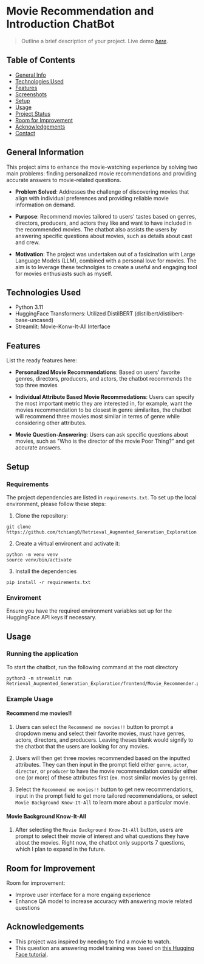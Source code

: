 # Movie Recommendation and Introduction ChatBot
> Outline a brief description of your project.
> Live demo [_here_](Movie_demo.mov). <!-- If you have the project hosted somewhere, include the link here. -->

## Table of Contents
* [General Info](#general-information)
* [Technologies Used](#technologies-used)
* [Features](#features)
* [Screenshots](#screenshots)
* [Setup](#setup)
* [Usage](#usage)
* [Project Status](#project-status)
* [Room for Improvement](#room-for-improvement)
* [Acknowledgements](#acknowledgements)
* [Contact](#contact)
<!-- * [License](#license) -->


## General Information
This project aims to enhance the movie-watching experience by solving two main problems: finding personalized movie recommendations and providing accurate answers to movie-related questions. 

- **Problem Solved**: Addresses the challenge of discovering movies that align with individual preferences and providing reliable movie information on demand.

- **Purpose**: Recommend movies tailored to users' tastes based on genres, directors, producers, and actors they like and want to have included in the recommended movies. The chatbot also assists the users by answering specific questions about movies, such as details about cast and crew.

- **Motivation**: The project was undertaken out of a fasicination with Large Language Models (LLM), combined with a personal love for movies. The aim is to leverage these technolgies to create a useful and engaging tool for movies enthusiasts such as myself.


## Technologies Used
- Python 3.11
- HuggingFace Transformers: Utilized DistilBERT (distilbert/distilbert-base-uncased)
- Streamlit: Movie-Konw-It-All Interface


## Features
List the ready features here:
- **Personalized Movie Recommendations**: Based on users' favorite genres, directors, producers, and actors, the chatbot recommends the top three movies

- **Individual Attribute Based Movie Recommedations**: Users can specify the most important metric they are interested in, for example, want the movies recommendation to be closest in genre similarites, the chatbot will recommend three movies most similar in terms of genre while considering other attributes.

- **Movie Question-Answering**: Users can ask specific questions about movies, such as "Who is the director of the movie Poor Thing?" and get accurate answers.


## Setup
### Requirements
The project dependencies are listed in `requirements.txt`. To set up the local environment, please follow these steps:

1. Clone the repository:
```
git clone https://github.com/tchiang0/Retrieval_Augmented_Generation_Exploration.git
```

2. Create a virtual environent and activate it:
```
python -m venv venv
source venv/bin/activate
```

3. Install the dependencies
```
pip install -r requirements.txt
```

### Enviroment
Ensure you have the required environment variables set up for the HuggingFace API keys if necessary.


## Usage
### Running the application
To start the chatbot, run the following command at the root directory
```
python3 -m streamlit run 
Retrieval_Augmented_Generation_Exploration/frontend/Movie_Recommender.py 
```

### Example Usage
#### Recommend me movies!!
1. Users can select the `Recommend me movies!!` button to prompt a dropdown menu and select their favorite movies, must have genres, actors, directors, and producers. Leaving theses blank would signify to the chatbot that the users are looking for any movies.

2. Users will then get three movies recommended based on the inputted attributes. They can then input in the prompt field either `genre`, `actor`, `director`, or `producer` to have the movie recommendation consider either one (or more) of these attributes first (ex. most similar movies by genre).

3. Select the `Recommend me movies!!` button to get new recommendations, input in the prompt field to get more tailored recommendations, or select `Movie Background Know-It-All` to learn more about a particular movie.

#### Movie Background Know-It-All
1. After selecting the `Movie Background Know-It-All` button, users are prompt to select their movie of interest and what questions they have about the movies. Right now, the chatbot only supports 7 questions, which I plan to expand in the future. 


## Room for Improvement
Room for improvement:
- Improve user interface for a more engaing experience
- Enhance QA model to increase accuracy with answering movie related questions


## Acknowledgements
- This project was inspired by needing to find a movie to watch.
- This question ans answering model training was based on [this Hugging Face tutorial](https://huggingface.co/docs/transformers/tasks/question_answering).